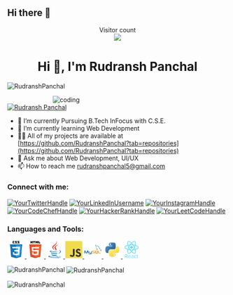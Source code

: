 ## Hi there 👋

<p align="center"> 
    Visitor count<br>
    <img src="https://profile-counter.glitch.me/RudranshPanchal/count.svg" />
</p>
<h1 align="center">Hi 👋, I'm Rudransh Panchal</h1>
<p align="left"> <img src="https://komarev.com/ghpvc/?username=RudranshPanchal&label=Profile%20views&color=0e75b6&style=flat" alt="RudranshPanchal" /> </p>
<img align="right" alt="coding" width="400" src="https://user-images.githubusercontent.com/46869388/89207039-b899e600-d5d7-11ea-90d0-c894383d35b4.gif">
<p align="left"> <a href="https://twitter.com/PanchalRudransh" target="blank"><img src="https://img.shields.io/twitter/follow/Rudransh Panchal?logo=twitter&style=for-the-badge" alt="Rudransh Panchal" /></a> </p>

- 🔭 I’m currently Pursuing B.Tech InFocus with C.S.E.
- 🌱 I’m currently learning Web Development
- 👨‍💻 All of my projects are available at [https://github.com/RudranshPanchal?tab=repositories](https://github.com/RudranshPanchal?tab=repositories)
- 💬 Ask me about Web Development, UI/UX
- 📫 How to reach me rudranshpanchal5@gmail.com

<h3 align="left">Connect with me:</h3>
<p align="left">
  <a href="https://twitter.com/PanchalRudransh" target="blank"><img align="center" src="https://raw.githubusercontent.com/rahuldkjain/github-profile-readme-generator/master/src/images/icons/Social/twitter.svg" alt="YourTwitterHandle" height="30" width="40" /></a>
  <a href="https://linkedin.com/in/YourLinkedInUsername" target="blank"><img align="center" src="https://raw.githubusercontent.com/rahuldkjain/github-profile-readme-generator/master/src/images/icons/Social/linked-in-alt.svg" alt="YourLinkedInUsername" height="30" width="40" /></a>
  <a href="https://instagram.com/rudrxxox" target="blank"><img align="center" src="https://raw.githubusercontent.com/rahuldkjain/github-profile-readme-generator/master/src/images/icons/Social/instagram.svg" alt="YourInstagramHandle" height="30" width="40" /></a>
  <a href="https://www.codechef.com/users/YourCodeChefHandle" target="blank"><img align="center" src="https://pbs.twimg.com/profile_images/1477930785537605633/ROTVNVz7_400x400.jpg" alt="YourCodeChefHandle" height="30" width="40" /></a>
  <a href="https://www.hackerrank.com/YourHackerRankHandle" target="blank"><img align="center" src="https://raw.githubusercontent.com/rahuldkjain/github-profile-readme-generator/master/src/images/icons/Social/hackerrank.svg" alt="YourHackerRankHandle" height="30" width="40" /></a>
  <a href="https://www.leetcode.com/YourLeetCodeHandle" target="blank"><img align="center" src="https://raw.githubusercontent.com/rahuldkjain/github-profile-readme-generator/master/src/images/icons/Social/leet-code.svg" alt="YourLeetCodeHandle" height="30" width="40" /></a>
</p>

<h3 align="left">Languages and Tools:</h3>
<p align="left"> 
  <a href="https://www.w3schools.com/css/" target="_blank" rel="noreferrer"> <img src="https://raw.githubusercontent.com/devicons/devicon/master/icons/css3/css3-original-wordmark.svg" alt="css3" width="40" height="40"/> </a> 
  <a href="https://www.w3.org/html/" target="_blank" rel="noreferrer"> <img src="https://raw.githubusercontent.com/devicons/devicon/master/icons/html5/html5-original-wordmark.svg" alt="html5" width="40" height="40"/> </a> 
  <a href="https://www.java.com" target="_blank" rel="noreferrer"> <img src="https://raw.githubusercontent.com/devicons/devicon/master/icons/java/java-original.svg" alt="java" width="40" height="40"/> </a> 
  <a href="https://developer.mozilla.org/en-US/docs/Web/JavaScript" target="_blank" rel="noreferrer"> <img src="https://raw.githubusercontent.com/devicons/devicon/master/icons/javascript/javascript-original.svg" alt="javascript" width="40" height="40"/> </a> 
  <a href="https://www.mysql.com/" target="_blank" rel="noreferrer"> <img src="https://raw.githubusercontent.com/devicons/devicon/master/icons/mysql/mysql-original-wordmark.svg" alt="mysql" width="40" height="40"/> </a> 
  <a href="https://www.python.org" target="_blank" rel="noreferrer"> <img src="https://raw.githubusercontent.com/devicons/devicon/master/icons/python/python-original.svg" alt="python" width="40" height="40"/> </a> 
  <a href="https://reactjs.org/" target="_blank" rel="noreferrer"> <img src="https://raw.githubusercontent.com/devicons/devicon/master/icons/react/react-original-wordmark.svg" alt="react" width="40" height="40"/> </a> 
</p>

<p><img align="left" src="https://github-readme-stats.vercel.app/api/top-langs?username=RudranshPanchal&show_icons=true&locale=en&layout=compact" alt="RudranshPanchal" /></p>

<p>&nbsp;<img align="center" src="https://github-readme-stats.vercel.app/api?username=RudranshPanchal&show_icons=true&locale=en" alt="RudranshPanchal" /></p>

<p><img align="center" src="https://github-readme-streak-stats.herokuapp.com/?user=RudranshPanchal&" alt="RudranshPanchal" /></p>

